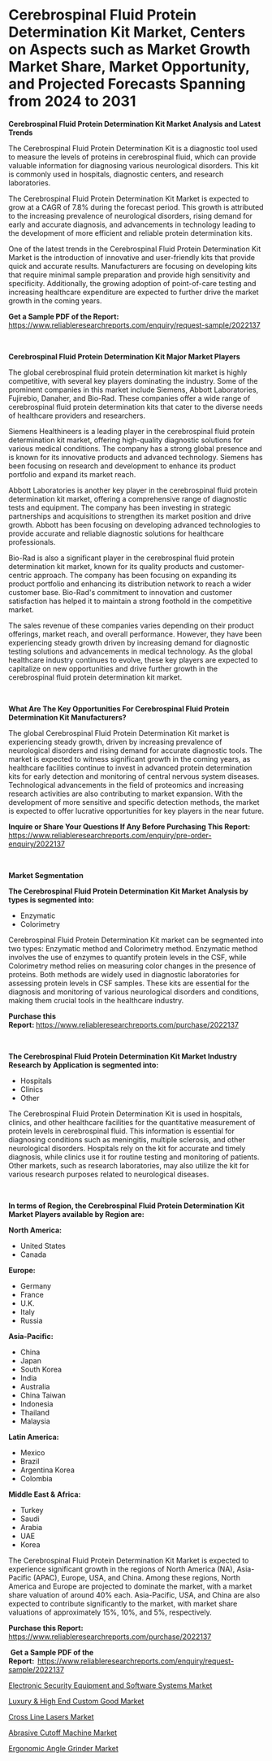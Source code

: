 <p><h1>Cerebrospinal Fluid Protein Determination Kit Market, Centers on Aspects such as Market Growth Market Share, Market Opportunity, and Projected Forecasts Spanning from 2024 to 2031</h1></p><p><strong>Cerebrospinal Fluid Protein Determination Kit Market Analysis and Latest Trends</strong></p>
<p><p>The Cerebrospinal Fluid Protein Determination Kit is a diagnostic tool used to measure the levels of proteins in cerebrospinal fluid, which can provide valuable information for diagnosing various neurological disorders. This kit is commonly used in hospitals, diagnostic centers, and research laboratories.</p><p>The Cerebrospinal Fluid Protein Determination Kit Market is expected to grow at a CAGR of 7.8% during the forecast period. This growth is attributed to the increasing prevalence of neurological disorders, rising demand for early and accurate diagnosis, and advancements in technology leading to the development of more efficient and reliable protein determination kits.</p><p>One of the latest trends in the Cerebrospinal Fluid Protein Determination Kit Market is the introduction of innovative and user-friendly kits that provide quick and accurate results. Manufacturers are focusing on developing kits that require minimal sample preparation and provide high sensitivity and specificity. Additionally, the growing adoption of point-of-care testing and increasing healthcare expenditure are expected to further drive the market growth in the coming years.</p></p>
<p><strong>Get a Sample PDF of the Report:&nbsp;</strong> <a href="https://www.reliableresearchreports.com/enquiry/request-sample/2022137">https://www.reliableresearchreports.com/enquiry/request-sample/2022137</a></p>
<p>&nbsp;</p>
<p><strong>Cerebrospinal Fluid Protein Determination Kit Major Market Players</strong></p>
<p><p>The global cerebrospinal fluid protein determination kit market is highly competitive, with several key players dominating the industry. Some of the prominent companies in this market include Siemens, Abbott Laboratories, Fujirebio, Danaher, and Bio-Rad. These companies offer a wide range of cerebrospinal fluid protein determination kits that cater to the diverse needs of healthcare providers and researchers.</p><p>Siemens Healthineers is a leading player in the cerebrospinal fluid protein determination kit market, offering high-quality diagnostic solutions for various medical conditions. The company has a strong global presence and is known for its innovative products and advanced technology. Siemens has been focusing on research and development to enhance its product portfolio and expand its market reach.</p><p>Abbott Laboratories is another key player in the cerebrospinal fluid protein determination kit market, offering a comprehensive range of diagnostic tests and equipment. The company has been investing in strategic partnerships and acquisitions to strengthen its market position and drive growth. Abbott has been focusing on developing advanced technologies to provide accurate and reliable diagnostic solutions for healthcare professionals.</p><p>Bio-Rad is also a significant player in the cerebrospinal fluid protein determination kit market, known for its quality products and customer-centric approach. The company has been focusing on expanding its product portfolio and enhancing its distribution network to reach a wider customer base. Bio-Rad's commitment to innovation and customer satisfaction has helped it to maintain a strong foothold in the competitive market.</p><p>The sales revenue of these companies varies depending on their product offerings, market reach, and overall performance. However, they have been experiencing steady growth driven by increasing demand for diagnostic testing solutions and advancements in medical technology. As the global healthcare industry continues to evolve, these key players are expected to capitalize on new opportunities and drive further growth in the cerebrospinal fluid protein determination kit market.</p></p>
<p>&nbsp;</p>
<p><strong>What Are The Key Opportunities For Cerebrospinal Fluid Protein Determination Kit Manufacturers?</strong></p>
<p><p>The global Cerebrospinal Fluid Protein Determination Kit market is experiencing steady growth, driven by increasing prevalence of neurological disorders and rising demand for accurate diagnostic tools. The market is expected to witness significant growth in the coming years, as healthcare facilities continue to invest in advanced protein determination kits for early detection and monitoring of central nervous system diseases. Technological advancements in the field of proteomics and increasing research activities are also contributing to market expansion. With the development of more sensitive and specific detection methods, the market is expected to offer lucrative opportunities for key players in the near future.</p></p>
<p><strong>Inquire or Share Your Questions If Any Before Purchasing This Report:</strong> <a href="https://www.reliableresearchreports.com/enquiry/pre-order-enquiry/2022137">https://www.reliableresearchreports.com/enquiry/pre-order-enquiry/2022137</a></p>
<p>&nbsp;</p>
<p><strong>Market Segmentation</strong></p>
<p><strong>The Cerebrospinal Fluid Protein Determination Kit Market Analysis by types is segmented into:</strong></p>
<p><ul><li>Enzymatic</li><li>Colorimetry</li></ul></p>
<p><p>Cerebrospinal Fluid Protein Determination Kit market can be segmented into two types: Enzymatic method and Colorimetry method. Enzymatic method involves the use of enzymes to quantify protein levels in the CSF, while Colorimetry method relies on measuring color changes in the presence of proteins. Both methods are widely used in diagnostic laboratories for assessing protein levels in CSF samples. These kits are essential for the diagnosis and monitoring of various neurological disorders and conditions, making them crucial tools in the healthcare industry.</p></p>
<p><strong>Purchase this Report:&nbsp;</strong><a href="https://www.reliableresearchreports.com/purchase/2022137">https://www.reliableresearchreports.com/purchase/2022137</a></p>
<p>&nbsp;</p>
<p><strong>The Cerebrospinal Fluid Protein Determination Kit Market Industry Research by Application is segmented into:</strong></p>
<p><ul><li>Hospitals</li><li>Clinics</li><li>Other</li></ul></p>
<p><p>The Cerebrospinal Fluid Protein Determination Kit is used in hospitals, clinics, and other healthcare facilities for the quantitative measurement of protein levels in cerebrospinal fluid. This information is essential for diagnosing conditions such as meningitis, multiple sclerosis, and other neurological disorders. Hospitals rely on the kit for accurate and timely diagnosis, while clinics use it for routine testing and monitoring of patients. Other markets, such as research laboratories, may also utilize the kit for various research purposes related to neurological diseases.</p></p>
<p>&nbsp;</p>
<p><strong>In terms of Region, the Cerebrospinal Fluid Protein Determination Kit Market Players available by Region are:</strong></p>
<p>
    <p> <strong> North America: </strong>
        <ul>
            <li>United States</li>
            <li>Canada</li>
        </ul>
        </p> 
    <p> <strong> Europe: </strong>
        <ul>
            <li>Germany</li>
            <li>France</li>
            <li>U.K.</li>
            <li>Italy</li>
            <li>Russia</li>
        </ul>
        </p> 
    <p> <strong> Asia-Pacific: </strong>
        <ul>
            <li>China</li>
            <li>Japan</li>
            <li>South Korea</li>
            <li>India</li>
            <li>Australia</li>
            <li>China Taiwan</li>
            <li>Indonesia</li>
            <li>Thailand</li>
            <li>Malaysia</li>
        </ul>
        </p> 
    <p> <strong> Latin America: </strong>
        <ul>
            <li>Mexico</li>
            <li>Brazil</li>
            <li>Argentina Korea</li>
            <li>Colombia</li>
        </ul>
        </p> 
    <p> <strong> Middle East & Africa: </strong>
        <ul>
            <li>Turkey</li>
            <li>Saudi</li>
            <li>Arabia</li>
            <li>UAE</li>
            <li>Korea</li>
        </ul>
    </p>
    </p>
<p><p>The Cerebrospinal Fluid Protein Determination Kit Market is expected to experience significant growth in the regions of North America (NA), Asia-Pacific (APAC), Europe, USA, and China. Among these regions, North America and Europe are projected to dominate the market, with a market share valuation of around 40% each. Asia-Pacific, USA, and China are also expected to contribute significantly to the market, with market share valuations of approximately 15%, 10%, and 5%, respectively.</p></p>
<p><strong>Purchase this Report: </strong><a href="https://www.reliableresearchreports.com/purchase/2022137">https://www.reliableresearchreports.com/purchase/2022137</a></p>
<p>&nbsp;<strong>Get a Sample PDF of the Report:&nbsp;&nbsp;</strong><a href="https://www.reliableresearchreports.com/enquiry/request-sample/2022137">https://www.reliableresearchreports.com/enquiry/request-sample/2022137</a></p>
<p><strong></strong></p>
<p><p><a href="https://view.publitas.com/reportprime-1/electronic-security-equipment-and-software-systems-market-provides-a-comprehensive-analysis-including-a-macro-overview-of-the-market-as-well-as-micro-details-such-as-market-size-and-competitive-landscape/">Electronic Security Equipment and Software Systems Market</a></p><p><a href="https://view.publitas.com/reportprime-1/luxury-high-end-custom-good-market-size-focuses-on-market-dynamics-in-depth-analysis-and-future-projections-of-its-market-forecasted-for-period-from-2024-to-2031/">Luxury & High End Custom Good Market</a></p><p><a href="https://gamy-alyssum-396.notion.site/Cross-Line-Lasers-Market-Provides-a-Comprehensive-Analysis-Including-a-Macro-Overview-of-the-Market--872a52a28f254bd580e195bea4c75a95">Cross Line Lasers Market</a></p><p><a href="https://boundless-drawbridge-702.notion.site/Abrasive-Cutoff-Machine-Market-Size-Reflecting-a-Forecast-Till-2031-Market-By-Type-By-Application--6c72f3c925894ea69e72740277b34b74">Abrasive Cutoff Machine Market</a></p><p><a href="https://natural-crush-b99.notion.site/Ergonomic-Angle-Grinder-Market-Research-Report-Unlocks-Analysis-on-the-Market-Financial-Status-Mark-3906ad8bc31d441ba2e1a470e9b401ca">Ergonomic Angle Grinder Market</a></p></p>